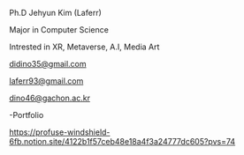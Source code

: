 
Ph.D Jehyun Kim (Laferr)


Major in Computer Science

Intrested in XR, Metaverse, A.I, Media Art


didino35@gmail.com

laferr93@gmail.com

dino46@gachon.ac.kr


-Portfolio

https://profuse-windshield-6fb.notion.site/4122b1f57ceb48e18a4f3a24777dc605?pvs=74
